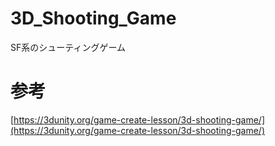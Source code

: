 # 3D_Shooting_Game
SF系のシューティングゲーム

# 参考
[https://3dunity.org/game-create-lesson/3d-shooting-game/](https://3dunity.org/game-create-lesson/3d-shooting-game/)

